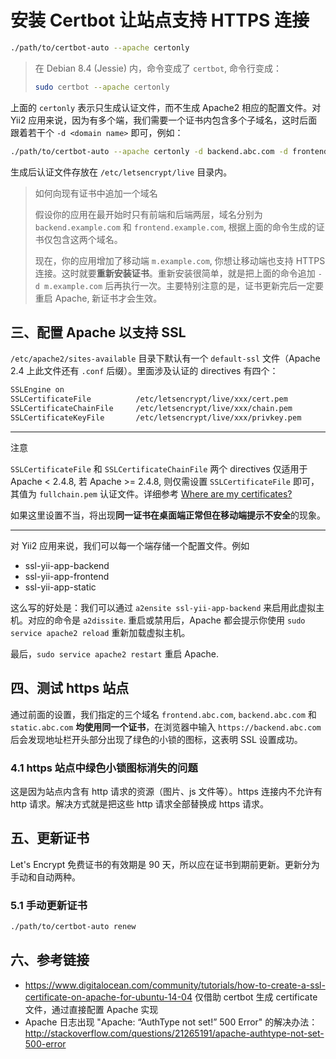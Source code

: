 # 安装 Certbot 让站点支持 HTTPS 连接

```bash
./path/to/certbot-auto --apache certonly
```

> 在 Debian 8.4 (Jessie) 内，命令变成了 `certbot`, 命令行变成：
> 
> ```bash
> sudo certbot --apache certonly
> ```


上面的 `certonly` 表示只生成认证文件，而不生成 Apache2 相应的配置文件。对 Yii2 应用来说，因为有多个端，我们需要一个证书内包含多个子域名，这时后面跟着若干个 `-d <domain name>` 即可，例如：

```bash
./path/to/certbot-auto --apache certonly -d backend.abc.com -d frontend.abc.com
```

生成后认证文件存放在 `/etc/letsencrypt/live` 目录内。

> 如何向现有证书中追加一个域名
> 
> 假设你的应用在最开始时只有前端和后端两层，域名分别为 `backend.example.com` 和 `frontend.example.com`, 根据上面的命令生成的证书仅包含这两个域名。
> 
> 现在，你的应用增加了移动端 `m.example.com`, 你想让移动端也支持 HTTPS 连接。这时就要**重新安装证书**。重新安装很简单，就是把上面的命令追加 `-d m.example.com` 后再执行一次。主要特别注意的是，证书更新完后一定要重启 Apache, 新证书才会生效。

## 三、配置 Apache 以支持 SSL

`/etc/apache2/sites-available` 目录下默认有一个 `default-ssl` 文件（Apache 2.4 上此文件还有 `.conf` 后缀）。里面涉及认证的 directives 有四个：

```bash
SSLEngine on 
SSLCertificateFile          /etc/letsencrypt/live/xxx/cert.pem
SSLCertificateChainFile     /etc/letsencrypt/live/xxx/chain.pem
SSLCertificateKeyFile       /etc/letsencrypt/live/xxx/privkey.pem
```

----

注意

`SSLCertificateFile` 和 `SSLCertificateChainFile` 两个 directives 仅适用于 Apache < 2.4.8, 若 Apache >= 2.4.8, 则仅需设置 `SSLCertificateFile` 即可，其值为 `fullchain.pem` 认证文件。详细参考 [Where are my certificates?](http://letsencrypt.readthedocs.io/en/latest/using.html#where-are-my-certificates)

如果这里设置不当，将出现**同一证书在桌面端正常但在移动端提示不安全**的现象。

----

对 Yii2 应用来说，我们可以每一个端存储一个配置文件。例如

- ssl-yii-app-backend
- ssl-yii-app-frontend
- ssl-yii-app-static

这么写的好处是：我们可以通过 `a2ensite ssl-yii-app-backend` 来启用此虚拟主机。对应的命令是 `a2dissite`. 重启或禁用后，Apache 都会提示你使用 `sudo service apache2 reload` 重新加载虚拟主机。

最后，`sudo service apache2 restart` 重启 Apache.

## 四、测试 https 站点

通过前面的设置，我们指定的三个域名 `frontend.abc.com`, `backend.abc.com` 和 `static.abc.com` **均使用同一个证书**，在浏览器中输入 `https://backend.abc.com` 后会发现地址栏开头部分出现了绿色的小锁的图标，这表明 SSL 设置成功。

### 4.1 https 站点中绿色小锁图标消失的问题

这是因为站点内含有 http 请求的资源（图片、js 文件等）。https 连接内不允许有 http 请求。解决方式就是把这些 http 请求全部替换成 https 请求。

## 五、更新证书

Let's Encrypt 免费证书的有效期是 90 天，所以应在证书到期前更新。更新分为手动和自动两种。

### 5.1 手动更新证书

```bash
./path/to/certbot-auto renew
```

## 六、参考链接

- https://www.digitalocean.com/community/tutorials/how-to-create-a-ssl-certificate-on-apache-for-ubuntu-14-04 仅借助 certbot 生成 certificate 文件，通过直接配置 Apache 实现
- Apache 日志出现 "Apache: “AuthType not set!” 500 Error" 的解决办法：http://stackoverflow.com/questions/21265191/apache-authtype-not-set-500-error
